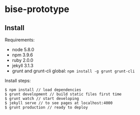# bise-prototype

## Install

Requirements:

- node 5.8.0
- npm 3.9.6
- ruby 2.0.0
- jekyll 3.1.3
- grunt and grunt-cli global: `npm install -g grunt grunt-cli`

Install steps:

```
$ npm install // load dependencies
$ grunt development // build static files first time
$ grunt watch // start developing
$ jekyll serve // to see pages at localhost:4000
$ grunt production // ready to deploy
```

